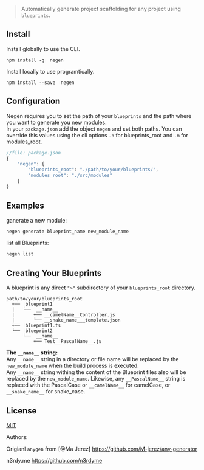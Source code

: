 
> Automatically generate project scaffolding for any project using `blueprints`.

## Install

Install globally  to use the CLI.

```
npm install -g  negen
```

Install locally  to use programtically.

```
npm install --save  negen
```

## Configuration

Negen requires you to set the path of your `blueprints` and the path where you want to generate you new modules.  
In your `package.json` add the object `negen` and set both paths. You can override this values using the cli options `-b` for blueprints_root and `-m` for modules_root.

```js
//file: package.json
{
	"negen": {
		"blueprints_root": "./path/to/your/blueprints/",
		"modules_root": "./src/modules"
	}
}

```

## Examples

ganerate a new module:
```bash
negen generate blueprint_name new_module_name
```

list all Blueprints:
```bash
negen list
```


## Creating Your Blueprints

A blueprint is any direct `">"` subdirectory of your `blueprints_root` directory.

	path/to/your/blueprints_root
	  +──  blueprint1
	  |   └──  __name__
	  |       +── __camelName__Controller.js
	  |       └── __snake_name___template.json
	  +──  blueprint1.ts
	  └──  blueprint2
	      └──  __name__
	          +── Test__PascalName__.js



**The `__name__` string:**  
Any `__name__` string in a directory or file name will be replaced by the `new_module_name` when the build process is executed.  
Any `__name__` string withing the content of the Blueprint files also will be replaced by the `new_module_name`.
Likewise, any `__PascalName__` string is replaced with the PascalCase or `__camelName__` for camelCase, or `__snake_name__` for snake_case.


## License

[MIT](http://en.wikipedia.org/wiki/MIT_License) 

Authors:

Origianl `anygen` from [@Ma Jerez]
https://github.com/M-jerez/any-generator

n3rdy.me
https://github.com/n3rdyme
